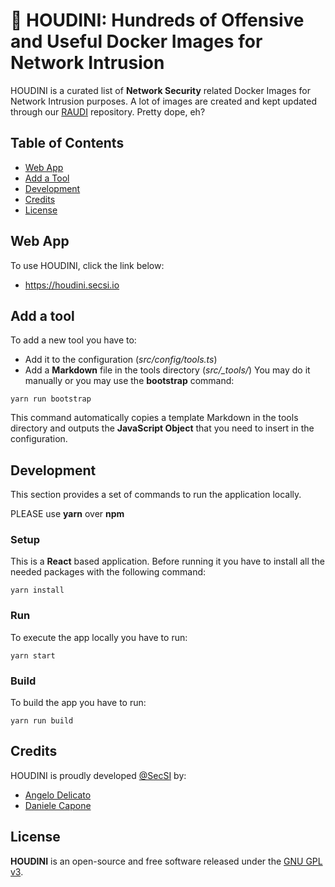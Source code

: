 # 🐳 HOUDINI: Hundreds of Offensive and Useful Docker Images for Network Intrusion
HOUDINI is a curated list of **Network Security** related Docker Images for Network Intrusion purposes. A lot of images are created and kept updated through our [RAUDI](https://github.com/cybersecsi/RAUDI) repository. Pretty dope, eh?

## Table of Contents
  - [Web App](#web-app)
  - [Add a Tool](#add-a-tool)
  - [Development](#development)
  - [Credits](#credits)
  - [License](#license)

## Web App
To use HOUDINI, click the link below: 
- https://houdini.secsi.io

## Add a tool
To add a new tool you have to:
- Add it to the configuration (*src/config/tools.ts*)
- Add a **Markdown** file in the tools directory (*src/_tools/*)
You may do it manually or you may use the **bootstrap** command:
```
yarn run bootstrap
```

This command automatically copies a template Markdown in the tools directory and outputs the **JavaScript Object** that you need to insert in the configuration.

## Development
This section provides a set of commands to run the application locally. 

PLEASE use **yarn** over **npm**

### Setup
This is a **React** based application. Before running it you have to install all the needed packages with the following command:
```
yarn install
```

### Run
To execute the app locally you have to run:
```
yarn start
```

### Build
To build the app you have to run:
```
yarn run build
```

## Credits
HOUDINI is proudly developed [@SecSI](https://secsi.io) by:
- [Angelo Delicato](https://github.com/thelicato)
- [Daniele Capone](https://github.com/daniele-capone)

## License
**HOUDINI** is an open-source and free software released under the [GNU GPL v3](/LICENSE).
